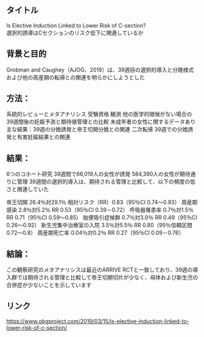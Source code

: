 ## タイトル
Is Elective Induction Linked to Lower Risk of C-section?  
選択的誘導はCセクションのリスク低下に関連しているか

## 背景と目的
Grobman and Caughey（AJOG、2019）は、39週目の選択的導入と分娩様式および他の周産期の転帰との関連を明らかにしようとした
## 方法：
系統的レビューとメタアナリシス
受験資格
観測
他の医学的徴候がない場合の39週間後の妊娠予測と期待値管理との比較
未成年者の女性に関するデータあり
主な結果：39週の分娩誘発と帝王切開分娩との関連
二次転帰
39週での分娩誘発と有害妊娠結果との関連  
## 結果：
6つのコホート研究
39週間で66,019人の女性が誘発 584,390人の女性が期待通りに管理
39週間の選択的導入は、期待される管理と比較して、以下の頻度の低さと関連していた

帝王切開
26.4％対29.1％
相対リスク（RR）0.83（95％CI 0.74〜0.93）
周産期感染
2.8％対5.2％
RR 0.53（95％CI 0.39－0.72）
呼吸器罹患率
0.7％対1.5％
RR 0.71（95％CI 0.59〜0.85）
胎便吸引症候群
0.7％対3.0％
RR 0.49（95％CI 0.26〜0.92）
新生児集中治療室の入院
3.5％対5.5％
RR 0.80（95％信頼区間0.72〜0.8）
周産期死亡率
0.04％対0.2％
RR 0.27（95％CI 0.09－0.76）
## 結論：
この観察研究のメタアナリシスは最近のARRIVE RCTと一致しており、39週の導入群では期待される管理と比較して帝王切開切片が少なく、母体および新生児の合併症が少ないことを示しています

## リンク
https://www.obgproject.com/2019/03/15/is-elective-induction-linked-to-lower-risk-of-c-section/
